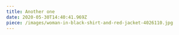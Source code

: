 ```yaml
---
title: Another one
date: 2020-05-30T14:40:41.969Z
piece: /images/woman-in-black-shirt-and-red-jacket-4026110.jpg
---
```

